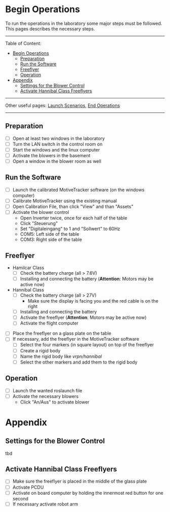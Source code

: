 # Begin Operations

To run the operations in the laboratory some major steps must be followed. This pages describes the necessary steps.

---
Table of Content:
- [Begin Operations](#begin-operations)
	- [Preparation](#preparation)
	- [Run the Software](#run-the-software)
	- [Freeflyer](#freeflyer)
	- [Operation](#operation)
- [Appendix](#appendix)
	- [Settings for the Blower Control](#settings-for-the-blower-control)
	- [Activate Hannibal Class Freeflyers](#activate-hannibal-class-freeflyers)
 
---
Other useful pages:
[Launch Scenarios](run_laboratory), [End Operations](end_operations)

---

## Preparation

- [ ] Open at least two windows in the laboratory
- [ ] Turn the LAN switch in the control room on
- [ ] Start the windows and the linux computer
- [ ] Activate the blowers in the basement
- [ ] Open a window in the blower room as well

## Run the Software

- [ ] Launch the calibrated MotiveTracker software (on the windows computer)
- [ ] Calibrate MotiveTracker using the existing manual
- [ ] Open Calibration File, than click "View" and than "Assets"
- [ ] Activate the blower control
	- Open Inverter twice, once for each half of the table
	- Click "Steuerung"
	- Set "Digitaleingang" to 1 and "Sollwert" to 60Hz
	- COM5: Left side of the table
	- COM3: Right side of the table

## Freeflyer

- Hamilcar Class
	- [ ] Check the battery charge (all > 7.6V)
	- [ ] Installing and connecting the battery (**Attention**: Motors may be active now)
- Hannibal Class
	- [ ] Check the battery charge (all > 27V)
		- Make sure the display is facing you and the red cable is on the right
	- [ ] Installing and connecting the battery
	- [ ] Activate the freeflyer (**Attention**: Motors may be active now)
	- [ ] Activate the flight computer

- [ ] Place the freeflyer on a glass plate on the table
- [ ] If necessary, add the freeflyer in the MotiveTracker software
	- [ ] Select the four markers (in square layout) on top of the freeflyer
	- [ ] Create a rigid body
	- [ ] Name the rigid body like *vrpn/hannibal*
	- [ ] Select the other markers and add them to the rigid body

## Operation

- [ ] Launch the wanted roslaunch file
- [ ] Activate the necessary blowers
	- Click "An/Aus" to activate blower

# Appendix

## Settings for the Blower Control

tbd

## Activate Hannibal Class Freeflyers

- [ ] Make sure the freeflyer is placed in the middle of the glass plate
- [ ] Activate PCDU
- [ ] Activate on board computer by holding the innermost red button for one second
- [ ] If necessary activate robot arm
